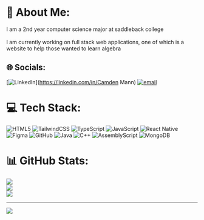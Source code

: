 # 💫 About Me:
I am a 2nd year computer science major at saddleback college<br><br>I am currently working on full stack web applications, one of which is a website to help those wanted to learn algebra


## 🌐 Socials:
[![LinkedIn](https://img.shields.io/badge/LinkedIn-%230077B5.svg?logo=linkedin&logoColor=white)](https://linkedin.com/in/Camden Mann) [![email](https://img.shields.io/badge/Email-D14836?logo=gmail&logoColor=white)](mailto:camden.mann0105@gmail.com) 

# 💻 Tech Stack:
![HTML5](https://img.shields.io/badge/html5-%23E34F26.svg?style=for-the-badge&logo=html5&logoColor=white) ![TailwindCSS](https://img.shields.io/badge/tailwindcss-%2338B2AC.svg?style=for-the-badge&logo=tailwind-css&logoColor=white) ![TypeScript](https://img.shields.io/badge/typescript-%23007ACC.svg?style=for-the-badge&logo=typescript&logoColor=white) ![JavaScript](https://img.shields.io/badge/javascript-%23323330.svg?style=for-the-badge&logo=javascript&logoColor=%23F7DF1E) ![React Native](https://img.shields.io/badge/react_native-%2320232a.svg?style=for-the-badge&logo=react&logoColor=%2361DAFB) ![Figma](https://img.shields.io/badge/figma-%23F24E1E.svg?style=for-the-badge&logo=figma&logoColor=white) ![GitHub](https://img.shields.io/badge/github-%23121011.svg?style=for-the-badge&logo=github&logoColor=white) ![Java](https://img.shields.io/badge/java-%23ED8B00.svg?style=for-the-badge&logo=openjdk&logoColor=white) ![C++](https://img.shields.io/badge/c++-%2300599C.svg?style=for-the-badge&logo=c%2B%2B&logoColor=white) ![AssemblyScript](https://img.shields.io/badge/assembly%20script-%23000000.svg?style=for-the-badge&logo=assemblyscript&logoColor=white) ![MongoDB](https://img.shields.io/badge/MongoDB-%234ea94b.svg?style=for-the-badge&logo=mongodb&logoColor=white)
# 📊 GitHub Stats:
![](https://github-readme-stats.vercel.app/api?username=camdnn&theme=dark&hide_border=true&include_all_commits=false&count_private=false)<br/>
![](https://nirzak-streak-stats.vercel.app/?user=camdnn&theme=dark&hide_border=true)<br/>
![](https://github-readme-stats.vercel.app/api/top-langs/?username=camdnn&theme=dark&hide_border=true&include_all_commits=false&count_private=false&layout=compact)

---
[![](https://visitcount.itsvg.in/api?id=camdnn&icon=0&color=0)](https://visitcount.itsvg.in)

<!-- Proudly created with GPRM ( https://gprm.itsvg.in ) -->

